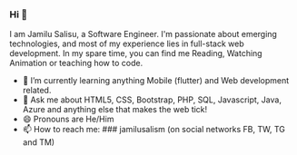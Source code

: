 ### Hi 👋
I am Jamilu Salisu, a Software Engineer. I'm passionate about emerging technologies, and most of my experience lies in full-stack web development. 
In my spare time, you can find me Reading, Watching Animation or teaching how to code.

- 🌱 I’m currently learning anything Mobile (flutter) and Web development related.
- 💬 Ask me about HTML5, CSS, Bootstrap, PHP, SQL, Javascript, Java, Azure and anything else that makes the web tick!
- 😄 Pronouns are He/Him
- 📫 How to reach me: ### jamilusalism (on social networks FB, TW, TG and TM)

<!--
- 🔭 I’m currently working on ...
- 👯 I’m looking to collaborate on ...
- 🤔 I’m looking for help with ...
- ⚡ Fun fact: ...
-->
